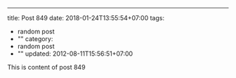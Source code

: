 ---
title: Post 849
date: 2018-01-24T13:55:54+07:00
tags:
  - random post
  - ""
category:
  - random post
  - ""
updated: 2012-08-11T15:56:51+07:00

This is content of post 849